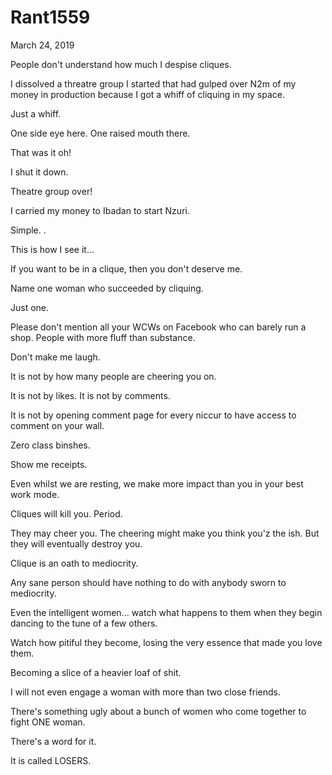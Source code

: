 # Rant1559



March 24, 2019

People don't understand how much I despise cliques.

I dissolved a threatre group I started that had gulped over N2m of my money in production because I got a whiff of cliquing in my space.

Just a whiff. 

One side eye here. One raised mouth there.

That was it oh!

I shut it down. 

Theatre group over!

I carried my money to Ibadan to start Nzuri.

Simple.
.

This is how I see it...

If you want to be in a clique, then you don't deserve me.

Name one woman who succeeded by cliquing.

Just one. 

Please don't mention all your WCWs on Facebook who can barely run a shop. People with more fluff than substance. 

Don't make me laugh.

It is not by how many people are cheering you on.

It is not by likes. It is not by comments.

It is not by opening comment page for every niccur to have access to comment on your wall.

Zero class binshes.

Show me receipts. 

Even whilst we are resting, we make more impact than you in your best work mode.

Cliques will kill you. Period.

They may cheer you. The cheering might make you think you'z the ish. But they will eventually destroy you.

Clique is an oath to mediocrity. 

Any sane person should have nothing to do with anybody sworn to mediocrity.

Even the intelligent women... watch what happens to them when they begin dancing to the tune of a few others.

Watch how pitiful they become, losing the very essence that made you love them.

Becoming a slice of a heavier loaf of shit.

I will not even engage a woman with more than two close friends.

There's something ugly about a bunch of women who come together to fight ONE woman.

There's a word for it. 

It is called LOSERS.